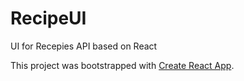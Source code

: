 # RecipeUI
UI for Recepies API based on React

This project was bootstrapped with [Create React App](https://github.com/facebookincubator/create-react-app).
